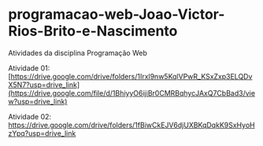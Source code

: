 # programacao-web-Joao-Victor-Rios-Brito-e-Nascimento
Atividades da disciplina Programação Web

Atividade 01: [https://drive.google.com/drive/folders/1Irxl9nw5KqlVPwR_KSxZxp3ELQDvX5N7?usp=drive_link](https://drive.google.com/file/d/1BhiyyO6ijiBr0CMRBqhycJAxQ7CbBad3/view?usp=drive_link)

Atividade 02: https://drive.google.com/drive/folders/1fBiwCkEJV6djUXBKqDqkK9SxHyoHzYpq?usp=drive_link
